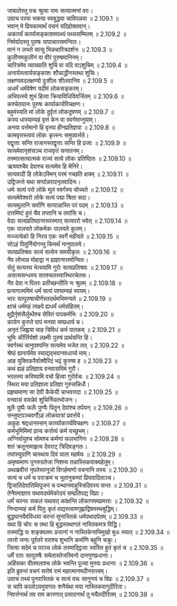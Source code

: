 

  
जाबालेस्तु वचः श्रुत्वा रामः सत्यात्मनां वरः।  
उवाच परया भक्त्या स्वबुद्ध्या चाविपन्नया ॥ 2.109.1 ॥   
भवान् मे प्रियकामार्थं वचनं यदिहोक्तवान्।  
अकार्य्यं कार्य्यसङ्काशमपथ्यं पथ्यसम्मितम् ॥ 2.109.2 ॥   
निर्मर्यादस्तु पुरुषः पापाचारसमन्वितः।  
मानं न लभते सत्सु भिन्नचारित्रदर्शनः ॥ 2.109.3 ॥   
कुलीनमकुलीनं वा वीरं पुरुषमानिनम्।  
चारित्रमेव व्याख्याति शुचिं वा यदि वाऽशुचिम् ॥ 2.109.4 ॥   
अनार्यस्त्वार्यसङ्काशः शौचाद्धीनस्तथा शुचिः।  
लक्षण्यवदलक्षण्यो दुःशीलः शीलवानिव ॥ 2.109.5 ॥   
अधर्मं धर्मवेषेण यदीमं लोकसङ्करम्।  
अभिपत्स्ये शुभं हित्वा क्रियाविधिविवर्जितम् ॥ 2.109.6 ॥   
कश्चेतयानः पुरुषः कार्याकार्यविचक्षणः।  
बहुमंस्यति मां लोके दुर्वृत्तं लोकदूषणम् ॥ 2.109.7 ॥   
कस्य धास्याम्यहं वृत्तं केन वा स्वर्गमाप्नुयाम्।  
अनया वर्त्तमानो हि वृत्त्या हीनप्रतिज्ञया ॥ 2.109.8 ॥   
कामवृत्तस्त्वयं लोकः कृत्स्नः समुपवर्त्तते।  
यद्वृत्ताः सन्ति राजानस्तद्वृत्ताः सन्ति हि प्रजाः ॥ 2.109.9 ॥   
सत्यमेवानृशंसञ्च राजवृत्तं सनातनम्।  
तस्मात्सत्यात्मकं राज्यं सत्ये लोकः प्रतिष्ठितः ॥ 2.109.10 ॥   
ऋषयश्चैव देवाश्च सत्यमेव हि मेनिरे।  
सत्यवादी हि लोकेऽस्मिन् परमं गच्छति क्षयम् ॥ 2.109.11 ॥   
उद्विजन्ते यथा सर्प्पान्नरादनृतवादिनः।  
धर्मः सत्यं परो लोके मूलं स्वर्गस्य चोच्यते ॥ 2.109.12 ॥   
सत्यमेवेश्वरो लोके सत्यं पद्मा श्रिता सदा।  
सत्यमूलानि सर्वाणि सत्यान्नास्ति परं पदम् ॥ 2.109.13 ॥   
दत्तमिष्टं हुतं चैव तप्तानि च तपांसि च।  
वेदाः सत्यप्रतिष्ठानास्तस्मात् सत्यपरो भवेत् ॥ 2.109.14 ॥   
एकः पालयते लोकमेकः पालयते कुलम्।  
मज्जत्येको हि निरय एकः स्वर्गे महीयते ॥ 2.109.15 ॥   
सोऽहं पितुर्नियोगन्तु किमर्थं नानुपालये।  
सत्यप्रतिश्रवः सत्यं सत्येन समयीकृतः ॥ 2.109.16 ॥   
नैव लोभान्न मोहाद्वा न ह्यज्ञानात्तमोन्वितः।  
सेतुं सत्यस्य भेत्स्यामि गुरोः सत्यप्रतिश्रवः ॥ 2.109.17 ॥   
असत्यसन्धस्य सतश्चलस्यास्थिरचेतसः।  
नैव देवा न पितरः प्रतीच्छन्तीति नः श्रुतम् ॥ 2.109.18 ॥   
प्रत्यगात्ममिमं धर्मं सत्यं पश्याम्यहं स्वयम्।  
भारः सत्पुरुषाचीर्णस्तदर्थमभिमन्यते ॥ 2.109.19 ॥   
क्षात्त्रं धर्ममहं त्यक्ष्ये ह्यधर्मं धर्मसंहितम्।  
क्षुद्रैर्नृशंसैर्लुब्धैश्च सेवितं पापकर्मभिः ॥ 2.109.20 ॥   
कायेन कुरुते पापं मनसा सम्प्रधार्य च।  
अनृतं जिह्वया चाह त्रिविधं कर्म पातकम् ॥ 2.109.21 ॥   
भूमिः कीर्त्तिर्यशो लक्ष्मीः पुरुषं प्रार्थयन्ति हि।  
स्वर्गस्थं चानुपश्यन्ति सत्यमेव भजेत तत् ॥ 2.109.22 ॥   
श्रेष्ठं ह्यनार्यमेव स्याद्यद्भवानवधार्य्य माम्।  
आह युक्तिकरैर्वाक्यैरिदं भद्रं कुरुष्व ह ॥ 2.109.23 ॥   
कथं ह्यहं प्रतिज्ञाय वनवासमिमं गुरौ।  
भरतस्य करिष्यामि वचो हित्वा गुरोर्वचः ॥ 2.109.24 ॥   
स्थिरा मया प्रतिज्ञाता प्रतिज्ञा गुरुसन्निधौ।  
प्रहृष्यमाणा सा देवी कैकेयी चाभवत्तदा ॥ 2.109.25 ॥   
वनवासं वसन्नेवं शुचिर्नियतभोजनः।  
मूलैः पुष्पैः फलैः पुण्यैः पितॄन् देवांश्च तर्पयन् ॥ 2.109.26 ॥   
सन्तुष्टपञ्चवर्गोऽहं लोकयात्रां प्रवर्त्तये।  
अकुहः श्रद्दधानस्सन् कार्य्याकार्य्यविचक्षणः ॥ 2.109.27 ॥   
कर्मभूमिमिमां प्राप्य कर्त्तव्यं कर्म यच्छुभम्।  
अग्निर्वायुश्च सोमश्च कर्मणां फलभागिनः ॥ 2.109.28 ॥   
शतं क्रतूनामाहृत्य देवराट् त्रिदिवङ्गतः।  
तपांस्युग्राणि चास्थाय दिवं याता महर्षयः ॥ 2.109.29 ॥   
अमृष्यमाणः पुनरुग्रतेजा निशम्य तन्नास्तिकवाक्यहेतुम्।  
अथाब्रवीत्तं नृपतेस्तनूजो विगर्हमाणो वचनानि तस्य ॥ 2.109.30 ॥   
सत्यं च धर्मं च पराक्रमं च भूतानुकम्पां प्रियवादिताञ्च।  
द्विजातिदेवातिथिपूजनं च पन्थानमाहुस्त्रिदिवस्य सन्तः ॥ 2.109.31 ॥   
तेनैवमाज्ञाय यथावदर्थमेकोदयं सम्प्रतिपद्य विप्राः।  
धर्मं चरन्तः सकलं यथावत् कांक्षन्ति लोकागममप्रमत्ताः ॥ 2.109.32 ॥   
निन्दाम्यहं कर्म पितुः कृतं तद्यस्त्वामगृह्णाद्विषमस्थबुद्धिम्।  
बुद्ध्यानयैवंविधया चरन्तं सुनास्तिकं धर्मपथादपेतम् ॥ 2.109.33 ॥   
यथा हि चोरः स तथा हि बुद्धस्तथागतं नास्तिकमत्र विद्धि।  
तस्माद्धि यः शङ्क्यतमः प्रजानां न नास्तिकेनाभिमुखो बुधः स्यात् ॥ 2.109.34 ॥   
त्वत्तो जनाः पूर्वतरे वराश्च शुभानि कर्माणि बहूनि चक्रुः।  
जित्वा सदेमं च परञ्च लोकं तस्माद्द्विजाः स्वस्ति हुतं कृतं च ॥ 2.109.35 ॥   
धर्मे रताः सत्पुरुषैः समेतास्तेजस्विनो दानगुणप्रधानाः।  
अहिंसका वीतमलाश्च लोके भवन्ति पूज्या मुनयः प्रधानाः ॥ 2.109.36 ॥   
इति ब्रुवन्तं वचनं सरोषं रामं महात्मानमदीनसत्त्वम्।  
उवाच तथ्यं पुनरास्तिकं च सत्यं वचः सानुनयं च विप्रः ॥ 2.109.37 ॥   
स चापि कालोऽयमुपागतः शनैर्यथा मया नास्तिकवागुदीरिता।  
निवर्त्तनार्थं तव राम कारणात् प्रसादनार्थं तु मयैतदीरितम् ॥ 2.109.38 ॥   
